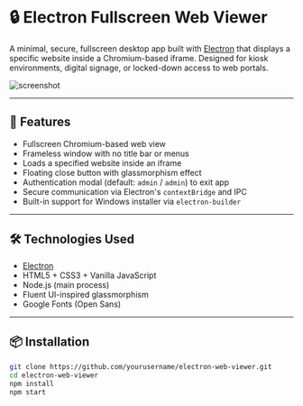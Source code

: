 # 🔒 Electron Fullscreen Web Viewer

A minimal, secure, fullscreen desktop app built with [Electron](https://www.electronjs.org/) that displays a specific website inside a Chromium-based iframe. Designed for kiosk environments, digital signage, or locked-down access to web portals.

![screenshot](assets/screenshot.png) <!-- Optional: Add screenshot path -->

---

## 🚀 Features

- Fullscreen Chromium-based web view
- Frameless window with no title bar or menus
- Loads a specified website inside an iframe
- Floating close button with glassmorphism effect
- Authentication modal (default: `admin` / `admin`) to exit app
- Secure communication via Electron's `contextBridge` and IPC
- Built-in support for Windows installer via `electron-builder`

---

## 🛠 Technologies Used

- [Electron](https://www.electronjs.org/)
- HTML5 + CSS3 + Vanilla JavaScript
- Node.js (main process)
- Fluent UI-inspired glassmorphism
- Google Fonts (Open Sans)

---

## 📦 Installation

```bash
git clone https://github.com/yourusername/electron-web-viewer.git
cd electron-web-viewer
npm install
npm start
